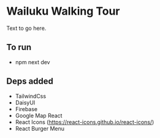 
# Wailuku Walking Tour
Text to go here.

## To run

- npm next dev

## Deps added

- TailwindCss
- DaisyUI
- Firebase
- Google Map React
- React Icons (https://react-icons.github.io/react-icons/)
- React Burger Menu